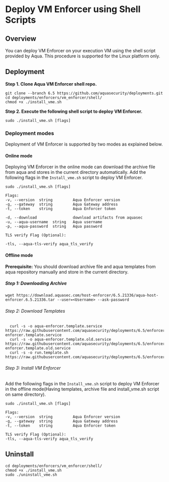 # Deploy VM Enforcer using Shell Scripts


## Overview

You can deploy VM Enforcer on your execution VM using the shell script provided by Aqua. This procedure is supported for the Linux platform only.

## Deployment


**Step 1. Clone Aqua VM Enforcer shell repo.**

```shell
git clone --branch 6.5 https://github.com/aquasecurity/deployments.git
cd deployments/enforcers/vm_enforcer/shell/
chmod +x ./install_vme.sh
```

**Step 2. Execute the following shell script to deploy VM Enforcer.**

```shell
sudo ./install_vme.sh [flags]
```

### Deployment modes

Deployment of VM Enforcer is supported by two modes as explained below.

#### Online mode

Deploying VM Enforcer in the online mode can download the archive file from aqua and stores in the current directory automatically. Add the following flags in the `Install_vme.sh` script to deploy VM Enforcer.


```shell
sudo ./install_vme.sh [flags]

Flags:
-v, --version  string         Aqua Enforcer version
-g, --gateway  string         Aqua Gateway address
-t, --token    string         Aqua Enforcer token

-d, --download	              download artifacts from aquasec
-u, --aqua-username  string	  Aqua username
-p, --aqua-password  string	  Aqua password

TLS verify Flag (Optional):

-tls, --aqua-tls-verify aqua_tls_verify
```

#### Offline mode

**Prerequisite:** You should download archive file and aqua templates from aqua repository manually and store in the current directory.

##### Step 1: Downloading Archive


```shell
wget https://download.aquasec.com/host-enforcer/6.5.21336/aqua-host-enforcer.6.5.21336.tar --user=<Username> --ask-password
```
###### Step 2: Download Templates

```shell
  curl -s -o aqua-enforcer.template.service https://raw.githubusercontent.com/aquasecurity/deployments/6.5/enforcers/vm_enforcer/templates/aqua-enforcer.template.service
  curl -s -o aqua-enforcer.template.old.service https://raw.githubusercontent.com/aquasecurity/deployments/6.5/enforcers/vm_enforcer/templates/aqua-enforcer.template.old.service
  curl -s -o run.template.sh https://raw.githubusercontent.com/aquasecurity/deployments/6.5/enforcers/vm_enforcer/templates/run.template.sh
```

###### Step 3: Install VM Enforcer

Add the following flags in the `Install_vme.sh` script to deploy VM Enforcer in the offline mode(Having templates, archive file and install_vme.sh script on same directory).

```shell
sudo ./install_vme.sh [flags]

Flags:
-v, --version  string         Aqua Enforcer version
-g, --gateway  string         Aqua Gateway address
-t, --token    string         Aqua Enforcer token

TLS verify Flag (Optional):
-tls, --aqua-tls-verify aqua_tls_verify
```

## Uninstall

```
cd deployments/enforcers/vm_enforcer/shell/
chmod +x ./install_vme.sh
sudo ./uninstall_vme.sh
```